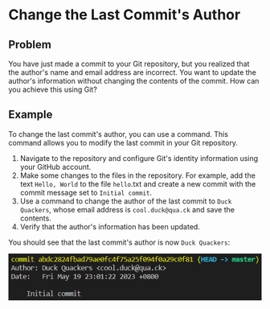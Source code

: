 # Change the Last Commit's Author

## Problem

You have just made a commit to your Git repository, but you realized that the author's name and email address are incorrect. You want to update the author's information without changing the contents of the commit. How can you achieve this using Git?

## Example

To change the last commit's author, you can use a command. This command allows you to modify the last commit in your Git repository.

1. Navigate to the repository and configure Git's identity information using your GitHub account.
2. Make some changes to the files in the repository. For example, add the text `Hello, World` to the file `hello`.txt and create a new commit with the commit message set to `Initial commit`.
3. Use a command to change the author of the last commit to `Duck Quackers`, whose email address is `cool.duck@qua.ck` and save the contents.
4. Verify that the author's information has been updated.

You should see that the last commit's author is now `Duck Quackers`:

![<result>](assets/challenge-commit-amend-author-step1-1.png)
